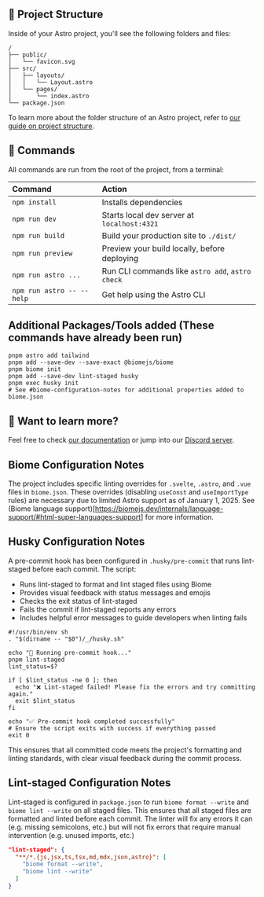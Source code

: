 ## 🚀 Project Structure

Inside of your Astro project, you'll see the following folders and files:

```text
/
├── public/
│   └── favicon.svg
├── src/
│   ├── layouts/
│   │   └── Layout.astro
│   └── pages/
│       └── index.astro
└── package.json
```

To learn more about the folder structure of an Astro project, refer to [our guide on project structure](https://docs.astro.build/en/basics/project-structure/).

## 🧞 Commands

All commands are run from the root of the project, from a terminal:

| Command                   | Action                                           |
| :------------------------ | :----------------------------------------------- |
| `npm install`             | Installs dependencies                            |
| `npm run dev`             | Starts local dev server at `localhost:4321`      |
| `npm run build`           | Build your production site to `./dist/`          |
| `npm run preview`         | Preview your build locally, before deploying     |
| `npm run astro ...`       | Run CLI commands like `astro add`, `astro check` |
| `npm run astro -- --help` | Get help using the Astro CLI                     |

##    Additional Packages/Tools added (These commands have already been run)

```shell
pnpm astro add tailwind
pnpm add --save-dev --save-exact @biomejs/biome
pnpm biome init
pnpm add --save-dev lint-staged husky
pnpm exec husky init
# See #biome-configuration-notes for additional properties added to biome.json

```

## 👀 Want to learn more?

Feel free to check [our documentation](https://docs.astro.build) or jump into our [Discord server](https://astro.build/chat).

## Biome Configuration Notes

The project includes specific linting overrides for `.svelte`, `.astro`, and `.vue` files in `biome.json`. These overrides (disabling `useConst` and `useImportType` rules) are necessary due to limited Astro support as of January 1, 2025. See (Biome language support)[https://biomejs.dev/internals/language-support/#html-super-languages-support] for more information.

## Husky Configuration Notes

A pre-commit hook has been configured in `.husky/pre-commit` that runs lint-staged before each commit. The script:
- Runs lint-staged to format and lint staged files using Biome
- Provides visual feedback with status messages and emojis
- Checks the exit status of lint-staged
- Fails the commit if lint-staged reports any errors
- Includes helpful error messages to guide developers when linting fails

```shell
#!/usr/bin/env sh
. "$(dirname -- "$0")/_/husky.sh"

echo "🚀 Running pre-commit hook..."
pnpm lint-staged
lint_status=$?

if [ $lint_status -ne 0 ]; then
  echo "❌ Lint-staged failed! Please fix the errors and try committing again."
  exit $lint_status
fi

echo "✅ Pre-commit hook completed successfully"
# Ensure the script exits with success if everything passed
exit 0
```

This ensures that all committed code meets the project's formatting and linting standards, with clear visual feedback during the commit process.

## Lint-staged Configuration Notes

Lint-staged is configured in `package.json` to run `biome format --write` and `biome lint --write` on all staged files. This ensures that all staged files are formatted and linted before each commit. The linter will fix any errors it can (e.g. missing semicolons, etc.) but will not fix errors that require manual intervention (e.g. unused imports, etc.)

```json
"lint-staged": {
  "**/*.{js,jsx,ts,tsx,md,mdx,json,astro}": [
    "biome format --write",
    "biome lint --write"
  ]
}
```

